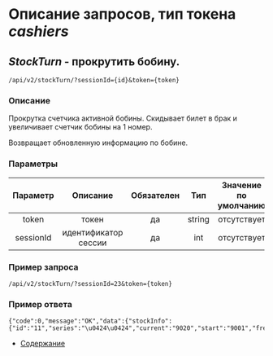 Описание запросов, тип токена _cashiers_
================================

_StockTurn_ - прокрутить бобину.
--------------------------------
`/api/v2/stockTurn/?sessionId={id}&token={token}`

### Описание
Прокрутка счетчика активной бобины.
Скидывает билет в брак и увеличивает счетчик бобины на 1 номер.

Возвращает обновленную информацию по бобине.

### Параметры
| Параметр 	|        Описание       	| Обязателен 	|   Тип  	| Значение по умолчанию 	|
|:--------:	|:---------------------:	|:----------:	|:------:	|:---------------------:	|
|   token  	|         токен         	|     да     	| string 	|      отсутствует      	|
|  sessionId 	| идентификатор сессии |     да     	|   int  	|      отсутствует      	|

### Пример запроса
`/api/v2/stockTurn/?sessionId=23&token={token}`

### Пример ответа
```
{"code":0,"message":"OK","data":{"stockInfo":{"id":"11","series":"\u0424\u0424","current":"9020","start":"9001","free":"981","active":"1"}}}
```

* [Содержание](../index)